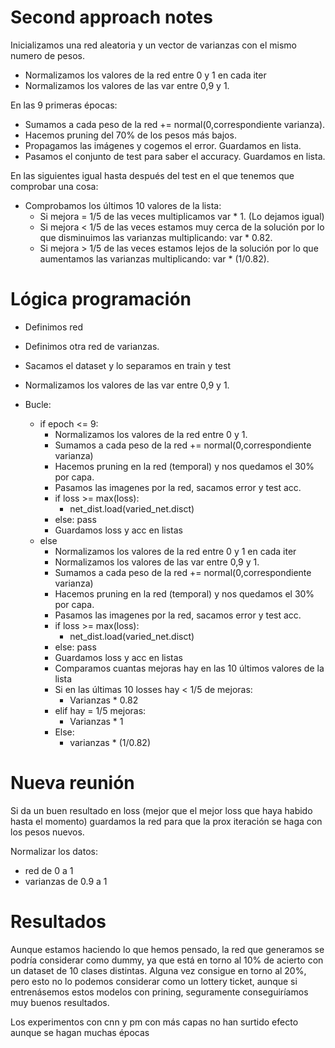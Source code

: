# Second approach notes
Inicializamos una red aleatoria y un vector de varianzas con el mismo numero de pesos.

- Normalizamos los valores de la red entre 0 y 1 en cada iter
- Normalizamos los valores de las var entre 0,9 y 1.

En las 9 primeras épocas:
- Sumamos a cada peso de la red += normal(0,correspondiente varianza).
- Hacemos pruning del 70% de los pesos más bajos.
- Propagamos las imágenes y cogemos el error. Guardamos en lista.
- Pasamos el conjunto de test para saber el accuracy. Guardamos en lista.

En las siguientes igual hasta después del test en el que tenemos que comprobar una cosa:
- Comprobamos los últimos 10 valores de la lista:
    - Si mejora = 1/5 de las veces multiplicamos var * 1. (Lo dejamos igual)
    - Si mejora < 1/5 de las veces estamos muy cerca de la solución por lo que disminuimos las varianzas multiplicando: var * 0.82.
    - Si mejora > 1/5 de las veces estamos lejos de la solución por lo que aumentamos las varianzas multiplicando: var * (1/0.82).


# Lógica programación
- Definimos red
- Definimos otra red de varianzas.
- Sacamos el dataset y lo separamos en train y test

- Normalizamos los valores de las var entre 0,9 y 1.

- Bucle:
    - if epoch <= 9:
        - Normalizamos los valores de la red entre 0 y 1.
        - Sumamos a cada peso de la red += normal(0,correspondiente varianza)
        - Hacemos pruning en la red (temporal) y nos quedamos el 30% por capa.
        - Pasamos las imagenes por la red, sacamos error y test acc.
        - if loss >= max(loss):
            - net_dist.load(varied_net.disct)
        - else:
            pass
        - Guardamos loss y acc en listas
    - else
        - Normalizamos los valores de la red entre 0 y 1 en cada iter
        - Normalizamos los valores de las var entre 0,9 y 1.
        - Sumamos a cada peso de la red += normal(0,correspondiente varianza)
        - Hacemos pruning en la red (temporal) y nos quedamos el 30% por capa.
        - Pasamos las imagenes por la red, sacamos error y test acc.
        - if loss >= max(loss):
            - net_dist.load(varied_net.disct)
        - else:
            pass
        - Guardamos loss y acc en listas
        - Comparamos cuantas mejoras hay en las 10 últimos valores de la lista
        - Si en las últimas 10 losses hay < 1/5 de mejoras:
            - Varianzas * 0.82
        - elif hay = 1/5 mejoras:
            - Varianzas * 1
        - Else:
            - varianzas * (1/0.82)

# Nueva reunión
Si da un buen resultado en loss (mejor que el mejor loss que haya habido hasta el momento) guardamos la red para que la prox iteración se haga con los pesos nuevos.

Normalizar los datos:
- red de 0 a 1
- varianzas de 0.9 a 1

# Resultados
Aunque estamos haciendo lo que hemos pensado, la red que generamos se podría considerar como dummy, ya que está en torno al 10% de acierto con un dataset de 10 clases distintas. Alguna vez consigue en torno al 20%, pero esto no lo podemos considerar como un lottery ticket, aunque si entrenásemos estos modelos con prining, seguramente conseguiríamos muy buenos resultados.

Los experimentos con cnn y pm con más capas no han surtido efecto aunque se hagan muchas épocas